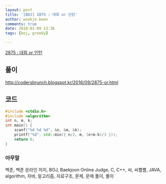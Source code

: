 ```yaml
---
layout: post
title: '[BOJ] 2875 : 대회 or 인턴'
author: wookje.kwon
comments: true
date: 2018-01-09 13:36
tags: [boj, greedy]

---
```


[2875 : 대회 or 인턴](https://www.acmicpc.net/problem/2875)

## 풀이

http://codersbrunch.blogspot.kr/2016/09/2875-or.html

## 코드

```cpp
#include <stdio.h>
#include <algorithm>
int n, m, k;
int main() {
	scanf("%d %d %d", &n, &m, &k);
	printf("%d", std::min({ n/2, m, (n+m-k)/3 }));
	return 0;
}
```

### 아무말  
백준, 백준 온라인 저지, BOJ, Baekjoon Online Judge, C, C++, 씨, 씨쁠쁠, JAVA, algorithm, 자바, 알고리즘, 자료구조, 문제, 문제 풀이, 풀이
